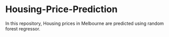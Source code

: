 # Housing-Price-Prediction
In this repository, Housing prices in Melbourne are predicted using random forest regressor.
